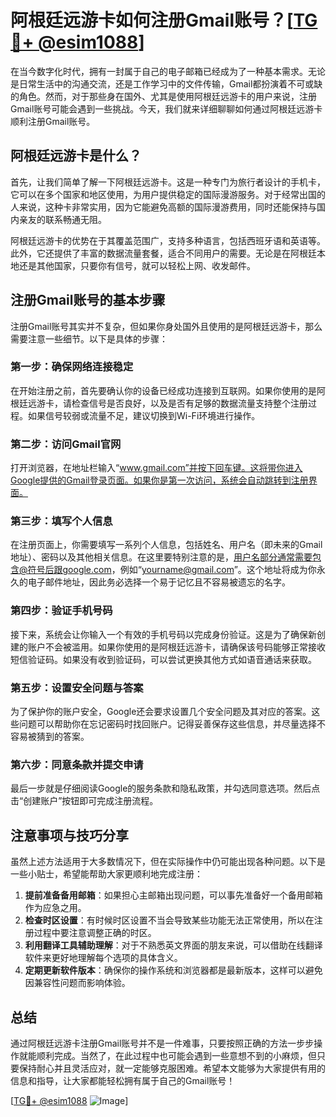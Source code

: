 # 阿根廷远游卡如何注册Gmail账号？[[TG💪+ @esim1088](https://t.me/s/esim1088)]

在当今数字化时代，拥有一封属于自己的电子邮箱已经成为了一种基本需求。无论是日常生活中的沟通交流，还是工作学习中的文件传输，Gmail都扮演着不可或缺的角色。然而，对于那些身在国外、尤其是使用阿根廷远游卡的用户来说，注册Gmail账号可能会遇到一些挑战。今天，我们就来详细聊聊如何通过阿根廷远游卡顺利注册Gmail账号。

## 阿根廷远游卡是什么？

首先，让我们简单了解一下阿根廷远游卡。这是一种专门为旅行者设计的手机卡，它可以在多个国家和地区使用，为用户提供稳定的国际漫游服务。对于经常出国的人来说，这种卡非常实用，因为它能避免高额的国际漫游费用，同时还能保持与国内亲友的联系畅通无阻。

阿根廷远游卡的优势在于其覆盖范围广，支持多种语言，包括西班牙语和英语等。此外，它还提供了丰富的数据流量套餐，适合不同用户的需要。无论是在阿根廷本地还是其他国家，只要你有信号，就可以轻松上网、收发邮件。

## 注册Gmail账号的基本步骤

注册Gmail账号其实并不复杂，但如果你身处国外且使用的是阿根廷远游卡，那么需要注意一些细节。以下是具体的步骤：

### 第一步：确保网络连接稳定

在开始注册之前，首先要确认你的设备已经成功连接到互联网。如果你使用的是阿根廷远游卡，请检查信号是否良好，以及是否有足够的数据流量支持整个注册过程。如果信号较弱或流量不足，建议切换到Wi-Fi环境进行操作。

### 第二步：访问Gmail官网

打开浏览器，在地址栏输入“www.gmail.com”并按下回车键。这将带你进入Google提供的Gmail登录页面。如果你是第一次访问，系统会自动跳转到注册界面。

### 第三步：填写个人信息

在注册页面上，你需要填写一系列个人信息，包括姓名、用户名（即未来的Gmail地址）、密码以及其他相关信息。在这里要特别注意的是，用户名部分通常需要包含@符号后跟google.com，例如“yourname@gmail.com”。这个地址将成为你永久的电子邮件地址，因此务必选择一个易于记忆且不容易被遗忘的名字。

### 第四步：验证手机号码

接下来，系统会让你输入一个有效的手机号码以完成身份验证。这是为了确保新创建的账户不会被滥用。如果你使用的是阿根廷远游卡，请确保该号码能够正常接收短信验证码。如果没有收到验证码，可以尝试更换其他方式如语音通话来获取。

### 第五步：设置安全问题与答案

为了保护你的账户安全，Google还会要求设置几个安全问题及其对应的答案。这些问题可以帮助你在忘记密码时找回账户。记得妥善保存这些信息，并尽量选择不容易被猜到的答案。

### 第六步：同意条款并提交申请

最后一步就是仔细阅读Google的服务条款和隐私政策，并勾选同意选项。然后点击“创建账户”按钮即可完成注册流程。

## 注意事项与技巧分享

虽然上述方法适用于大多数情况下，但在实际操作中仍可能出现各种问题。以下是一些小贴士，希望能帮助大家更顺利地完成注册：

1. **提前准备备用邮箱**：如果担心主邮箱出现问题，可以事先准备好一个备用邮箱作为应急之用。
2. **检查时区设置**：有时候时区设置不当会导致某些功能无法正常使用，所以在注册过程中要注意调整正确的时区。
3. **利用翻译工具辅助理解**：对于不熟悉英文界面的朋友来说，可以借助在线翻译软件来更好地理解每个选项的具体含义。
4. **定期更新软件版本**：确保你的操作系统和浏览器都是最新版本，这样可以避免因兼容性问题而影响体验。

## 总结

通过阿根廷远游卡注册Gmail账号并不是一件难事，只要按照正确的方法一步步操作就能顺利完成。当然了，在此过程中也可能会遇到一些意想不到的小麻烦，但只要保持耐心并且灵活应对，就一定能够克服困难。希望本文能够为大家提供有用的信息和指导，让大家都能轻松拥有属于自己的Gmail账号！

[[TG💪+ @esim1088](https://t.me/s/esim1088) ![Image](https://i.postimg.cc/4NQfJmqS/Snipaste-2025-05-13-00-14-12.png)]